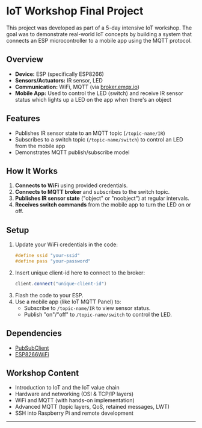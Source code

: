 # IoT Workshop Final Project

This project was developed as part of a 5-day intensive IoT workshop. The goal was to demonstrate real-world IoT concepts by building a system that connects an ESP microcontroller to a mobile app using the MQTT protocol.

## Overview

- **Device:** ESP (specifically ESP8266)
- **Sensors/Actuators:** IR sensor, LED
- **Communication:** WiFi, MQTT (via [broker.emqx.io](https://www.emqx.io/))
- **Mobile App:** Used to control the LED (switch) and receive IR sensor status which lights up a LED on the app when there's an object

## Features

- Publishes IR sensor state to an MQTT topic (`/topic-name/IR`)
- Subscribes to a switch topic (`/topic-name/switch`) to control an LED from the mobile app
- Demonstrates MQTT publish/subscribe model

## How It Works

1. **Connects to WiFi** using provided credentials.
2. **Connects to MQTT broker** and subscribes to the switch topic.
3. **Publishes IR sensor state** ("object" or "noobject") at regular intervals.
4. **Receives switch commands** from the mobile app to turn the LED on or off.

## Setup

1. Update your WiFi credentials in the code:
    ```cpp
    #define ssid "your-ssid"
    #define pass "your-password"
    ```
2. Insert unique client-id here to connect to the broker:
    ```cpp
    client.connect("unique-client-id")
    ```
2. Flash the code to your ESP.
3. Use a mobile app (like IoT MQTT Panel) to:
    - Subscribe to `/topic-name/IR` to view sensor status.
    - Publish "on"/"off" to `/topic-name/switch` to control the LED.

## Dependencies

- [PubSubClient](https://pubsubclient.knolleary.net/)
- [ESP8266WiFi](https://arduino-esp8266.readthedocs.io/en/latest/)

## Workshop Content

- Introduction to IoT and the IoT value chain
- Hardware and networking (OSI & TCP/IP layers)
- WiFi and MQTT (with hands-on implementation)
- Advanced MQTT (topic layers, QoS, retained messages, LWT)
- SSH into Raspberry Pi and remote development

---